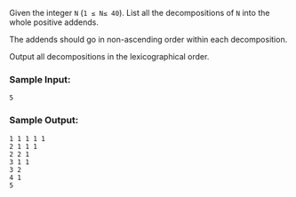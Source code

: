 Given the integer `N` (`1 ≤ N≤ 40`). List all the decompositions of `N` into the 
whole positive addends.

The addends should go in non-ascending order within each decomposition.

Output all decompositions in the lexicographical order.

### Sample Input:

```
5
```

### Sample Output:

```
1 1 1 1 1
2 1 1 1
2 2 1
3 1 1
3 2
4 1
5
```
